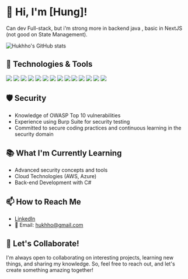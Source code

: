 # 👋 Hi, I'm [Hung]!

Can dev Full-stack, but i'm strong more in backend java , basic in NextJS (not good on State Management).

![Hukhho's GitHub stats](https://github-readme-stats.vercel.app/api?username=hukhho&show_icons=true&theme=radical)

## 🔧 Technologies & Tools

![](https://img.shields.io/badge/Java-informational?style=flat&logo=java&logoColor=white&color=blue)
![](https://img.shields.io/badge/Spring_Boot-informational?style=flat&logo=springboot&logoColor=white&color=blue)
![](https://img.shields.io/badge/Hibernate-informational?style=flat&logo=hibernate&logoColor=white&color=blue)
![](https://img.shields.io/badge/JPA-informational?style=flat&logo=jpa&logoColor=white&color=blue)
![](https://img.shields.io/badge/C%23-informational?style=flat&logo=csharp&logoColor=white&color=blue)
![](https://img.shields.io/badge/.NET_Core-informational?style=flat&logo=dotnet&logoColor=white&color=blue)
![](https://img.shields.io/badge/ASP.NET-informational?style=flat&logo=aspdotnet&logoColor=white&color=blue)
![](https://img.shields.io/badge/Entity_Framework-informational?style=flat&logo=entityframework&logoColor=white&color=blue)
![](https://img.shields.io/badge/JavaScript-informational?style=flat&logo=javascript&logoColor=white&color=blue)
![](https://img.shields.io/badge/React-informational?style=flat&logo=react&logoColor=white&color=blue)
![](https://img.shields.io/badge/Next.js-informational?style=flat&logo=next.js&logoColor=white&color=blue)
![](https://img.shields.io/badge/SQL_Server-informational?style=flat&logo=microsoft-sql-server&logoColor=white&color=blue)
![](https://img.shields.io/badge/MySQL-informational?style=flat&logo=mysql&logoColor=white&color=blue)
![](https://img.shields.io/badge/Python-informational?style=flat&logo=python&logoColor=white&color=blue)

## 🛡️ Security

- Knowledge of OWASP Top 10 vulnerabilities
- Experience using Burp Suite for security testing
- Committed to secure coding practices and continuous learning in the security domain

## 📚 What I'm Currently Learning

- Advanced security concepts and tools
- Cloud Technologies (AWS, Azure)
- Back-end Development with C#

## 📫 How to Reach Me

- [LinkedIn]([your-linkedin-profile-link](https://www.linkedin.com/in/hukhho/))
- 📧 Email: [hukhho@gmail.com](mailto:hukhho@gmail.com)

## 🎯 Let's Collaborate!

I'm always open to collaborating on interesting projects, learning new things, and sharing my knowledge. So, feel free to reach out, and let's create something amazing together!
